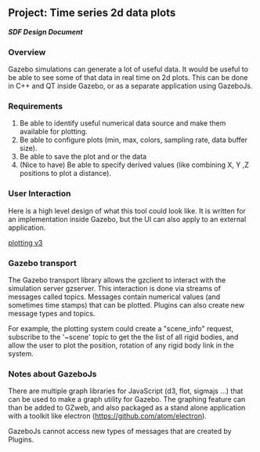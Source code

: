 ## Project: Time series 2d data plots
***SDF Design Document***

### Overview

Gazebo simulations can generate a lot of useful data. It would be useful to be
 able to see some of that data in real time on 2d plots. This can be done in
 C++ and QT inside Gazebo, or as a separate application using GazeboJs.

### Requirements

1. Be able to identify useful numerical data source and make them available
 for plotting.
1. Be able to configure plots (min, max, colors, sampling rate, data buffer size).
1. Be able to save the plot and or the data
1. (Nice to have) Be able to specify derived values (like combining
 X, Y ,Z positions to plot a distance).

### User Interaction

Here is a high level design of what this tool could look like. It is written
 for an implementation inside Gazebo, but the UI can also apply to an external
 application.

[plotting v3](Plotting_v3.pdf)

### Gazebo transport

The Gazebo transport library allows the gzclient to interact with the
 simulation server gzserver. This interaction is done via streams of messages
 called topics. Messages contain numerical values (and sometimes time stamps) that
 can be plotted. Plugins can also create new message types and topics.


For example, the plotting system could create a "scene_info" request, subscribe
 to the '~scene' topic to get the the list of all rigid bodies, and allow the user
 to plot the position, rotation of any rigid body link in the system.

### Notes about GazeboJs

There are multiple graph libraries for JavaScript (d3, flot, sigmajs ...) that
 can be used to make a graph utility for Gazebo. The graphing feature can than
 be added to GZweb, and also packaged as a stand alone application with a
 toolkit like electron (https://github.com/atom/electron).

GazeboJs cannot access new types of messages that are created by Plugins.
